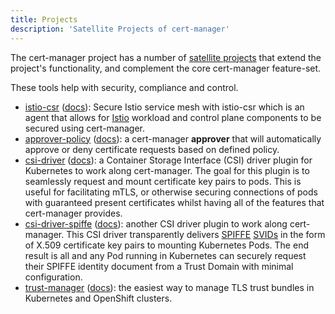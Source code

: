 ```yaml
---
title: Projects
description: 'Satellite Projects of cert-manager'
---
```


The cert-manager project has a number of [satellite projects](https://github.com/cert-manager)
that extend the project's functionality, and complement the core cert-manager feature-set.

These tools help with security, compliance and control.

- [istio-csr](https://github.com/cert-manager/istio-csr) ([docs](../usage/istio-csr.md)): Secure Istio service mesh with istio-csr which is
  an agent that allows for [Istio](https://istio.io) workload and control plane
  components to be secured using cert-manager.
- [approver-policy](https://github.com/cert-manager/approver-policy) ([docs](../policy/approval/approver-policy/README.md)):
  a cert-manager **approver** that will automatically approve or deny
  certificate requests based on defined policy.
- [csi-driver](https://github.com/cert-manager/csi-driver) ([docs](../usage/csi-driver.md)):
  a Container Storage Interface (CSI) driver plugin for Kubernetes to work along
  cert-manager. The goal for this plugin is to seamlessly request and mount
  certificate key pairs to pods. This is useful for facilitating mTLS, or
  otherwise securing connections of pods with guaranteed present certificates
  whilst having all of the features that cert-manager provides.
- [csi-driver-spiffe](https://github.com/cert-manager/csi-driver-spiffe) ([docs](../usage/csi-driver-spiffe.md)):
  another CSI driver plugin to work along cert-manager. This CSI driver
  transparently delivers [SPIFFE](https://spiffe.io/)
  [SVIDs](https://spiffe.io/docs/latest/spiffe-about/spiffe-concepts/#spiffe-verifiable-identity-document-svid)
  in the form of X.509 certificate key pairs to mounting Kubernetes Pods. The
  end result is all and any Pod running in Kubernetes can securely request their
  SPIFFE identity document from a Trust Domain with minimal configuration.
- [trust-manager](https://github.com/cert-manager/trust-manager) ([docs](../trust/trust-manager/README.md)): the easiest way to manage TLS trust bundles in Kubernetes and OpenShift clusters.
